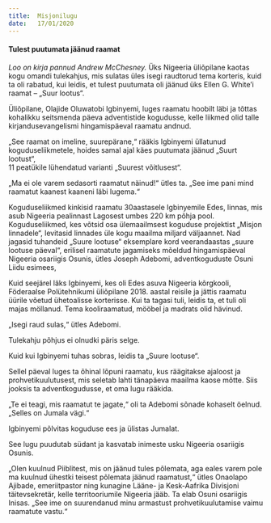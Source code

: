 ```yaml
---
title:  Misjonilugu
date:   17/01/2020
---
```


#### Tulest puutumata jäänud raamat

_Loo on kirja pannud Andrew McChesney._
Üks Nigeeria üliõpilane kaotas kogu omandi tulekahjus, mis sulatas üles isegi raudtorud tema korteris, kuid ta oli rabatud, kui leidis, et tulest puutumata oli jäänud üks Ellen G. White’i raamat – „Suur lootus“.

Üliõpilane, Olajide Oluwatobi Igbinyemi, luges raamatu hoobilt läbi ja tõttas kohalikku seitsmenda päeva adventistide kogudusse, kelle liikmed olid talle kirjandusevangelismi hingamispäeval raamatu andnud.

„See raamat on imeline, suurepärane,“ rääkis Igbinyemi üllatunud koguduseliikmetele, hoides samal ajal käes puutumata jäänud „Suurt lootust“,  
11 peatükile lühendatud varianti „Suurest võitlusest“.

„Ma ei ole varem sedasorti raamatut näinud!“ ütles ta. „See ime pani mind raamatut kaanest kaaneni läbi lugema.“

Koguduseliikmed kinkisid raamatu 30aastasele Igbinyemile Edes, linnas, mis asub Nigeeria pealinnast Lagosest umbes 220 km põhja pool. Koguduseliikmed, kes võtsid osa ülemaailmsest koguduse projektist „Misjon linnadele“, levitasid linnades üle kogu maailma miljard väljaannet. Nad jagasid tuhandeid „Suure lootuse“ eksemplare kord veerandaastas „suure lootuse päeval“, erilisel raamatute jagamiseks mõeldud hingamispäeval Nigeeria osariigis Osunis, ütles Joseph Adebomi, adventkoguduste Osuni Liidu esimees,

Kuid seejärel läks Igbinyemi, kes oli Edes asuva Nigeeria kõrgkooli, Föderaalse Polütehnikumi üliõpilane 2018. aastal reisile ja jättis raamatu üürile võetud ühetoalisse korterisse. Kui ta tagasi tuli, leidis ta, et tuli oli majas möllanud. Tema kooliraamatud, mööbel ja madrats olid hävinud.

„Isegi raud sulas,“ ütles Adebomi.

Tulekahju põhjus ei olnudki päris selge.

Kuid kui Igbinyemi tuhas sobras, leidis ta „Suure lootuse“.

Sellel päeval luges ta õhinal lõpuni raamatu, kus räägitakse ajaloost ja prohvetikuulutusest, mis seletab lahti tänapäeva maailma kaose mõtte. Siis jooksis ta adventkogudusse, et oma lugu rääkida.

„Te ei teagi, mis raamatut te jagate,“ oli ta Adebomi sõnade kohaselt öelnud. „Selles on Jumala vägi.“

Igbinyemi põlvitas koguduse ees ja ülistas Jumalat.

See lugu puudutab südant ja kasvatab inimeste usku Nigeeria osariigis Osunis.

„Olen kuulnud Piiblitest, mis on jäänud tules põlemata, aga eales varem pole ma kuulnud ühestki teisest põlemata jäänud raamatust,“ ütles Onaolapo Ajibade, emeriitpastor ning kunagine Lääne- ja Kesk-Aafrika Divisjoni täitevsekretär, kelle territooriumile Nigeeria jääb. Ta elab Osuni osariigis Inisas. „See ime on suurendanud minu armastust prohvetikuulutamise vaimu raamatute vastu.“